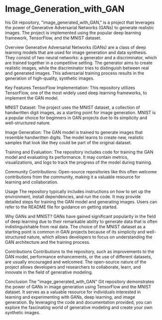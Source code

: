 # Image_Generation_with_GAN


his Git repository, "image_generated_with_GAN," is a project that leverages the power of Generative Adversarial Networks (GANs) to generate realistic images. The project is implemented using the popular deep learning framework, TensorFlow, and the MNIST dataset.

Overview
Generative Adversarial Networks (GANs) are a class of deep learning models that are used for image generation and data synthesis. They consist of two neural networks: a generator and a discriminator, which are trained together in a competitive setting. The generator aims to create realistic images, while the discriminator tries to distinguish between real and generated images. This adversarial training process results in the generation of high-quality, synthetic images.


Key Features
TensorFlow Implementation: This repository utilizes TensorFlow, one of the most widely used deep learning frameworks, to implement the GAN model.

MNIST Dataset: The project uses the MNIST dataset, a collection of handwritten digit images, as a starting point for image generation. MNIST is a popular choice for beginners in GAN projects due to its simplicity and well-structured nature.

Image Generation: The GAN model is trained to generate images that resemble handwritten digits. The model learns to create new, realistic samples that look like they could be part of the original dataset.

Training and Evaluation: The repository includes code for training the GAN model and evaluating its performance. It may contain metrics, visualizations, and logs to track the progress of the model during training.

Community Contributions: Open-source repositories like this often welcome contributions from the community, making it a valuable resource for learning and collaboration.

Usage
The repository typically includes instructions on how to set up the environment, install dependencies, and run the code. It may provide detailed steps for training the GAN model and generating images. Users can refer to the README file for guidance on getting started.

Why GANs and MNIST?
GANs have gained significant popularity in the field of deep learning due to their remarkable ability to generate data that is often indistinguishable from real data. The choice of the MNIST dataset as a starting point is common in GAN projects because of its simplicity and well-structured nature, which allows developers to focus on understanding the GAN architecture and the training process.

Contributions
Contributions to the repository, such as improvements to the GAN model, performance enhancements, or the use of different datasets, are usually encouraged and welcomed. The open-source nature of the project allows developers and researchers to collaborate, learn, and innovate in the field of generative modeling.

Conclusion
The "image_generated_with_GAN" Git repository demonstrates the power of GANs in image generation using TensorFlow and the MNIST dataset. It serves as a valuable resource for individuals interested in learning and experimenting with GANs, deep learning, and image generation. By leveraging the code and documentation provided, you can explore the fascinating world of generative modeling and create your own synthetic images.




